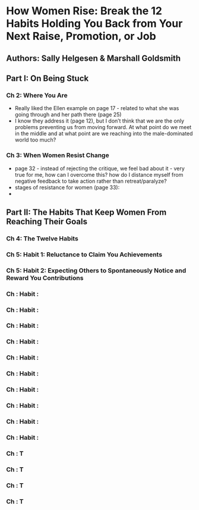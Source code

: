 # How Women Rise: Break the 12 Habits Holding You Back from Your Next Raise, Promotion, or Job

## Authors: Sally Helgesen & Marshall Goldsmith

## Part I: On Being Stuck

### Ch 2: Where You Are
- Really liked the Ellen example on page 17 - related to what she was going through and her path there (page 25)
- I know they address it (page 12), but I don’t think that we are the only problems preventing us from moving forward. At what point do we meet in the middle and at what point are we reaching into the male-dominated world too much? 

### Ch 3: When Women Resist Change 
- page 32 - instead of rejecting the critique, we feel bad about it - very true for me, how can I overcome this? how do I distance myself from negative feedback to take action rather than retreat/paralyze?
- stages of resistance for women (page 33): 
- 
## Part II: The Habits That Keep Women From Reaching Their Goals

### Ch 4: The Twelve Habits

### Ch 5: Habit 1: Reluctance to Claim You Achievements

### Ch 5: Habit 2: Expecting Others to Spontaneously Notice and Reward You Contributions

### Ch : Habit  : 

### Ch : Habit  : 

### Ch : Habit  : 

### Ch : Habit  : 

### Ch : Habit  : 

### Ch : Habit  : 

### Ch : Habit  : 

### Ch : Habit  : 

### Ch : Habit  : 

### Ch : Habit  : 

### Ch : T

### Ch : T

### Ch : T

### Ch : T